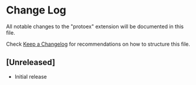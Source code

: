 # Change Log

All notable changes to the "protoex" extension will be documented in this file.

Check [Keep a Changelog](http://keepachangelog.com/) for recommendations on how to structure this file.

## [Unreleased]

- Initial release